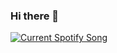 ### Hi there 👋

<!--
**jcjamiechia/jcjamiechia** is a ✨ _special_ ✨ repository because its `README.md` (this file) appears on your GitHub profile.

Here are some ideas to get you started:

- 🔭 I’m currently working on ...
- 🌱 I’m currently learning ...
- 👯 I’m looking to collaborate on ...
- 🤔 I’m looking for help with ...
- 💬 Ask me about ...
- 📫 How to reach me: ...
- 😄 Pronouns: ...
- ⚡ Fun fact: ...
-->

<a href="https://github.com/tthn0/Spotify-Readme">
  <img src="https://spotify-readme-taupe-seven.vercel.app/api" alt="Current Spotify Song">
</a>
